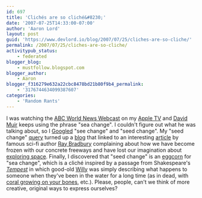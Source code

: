 ```yaml
---
id: 697
title: 'Clichés are so cliché&#8230;'
date: '2007-07-25T14:33:00-07:00'
author: 'Aaron Lord'
layout: post
guid: 'https://www.devlord.io/blog/2007/07/25/cliches-are-so-cliche/'
permalink: /2007/07/25/cliches-are-so-cliche/
activitypub_status:
    - federated
blogger_blog:
    - mustfollow.blogspot.com
blogger_author:
    - Aaron
blogger_f316279e632a22cbc8478bd21b80f9b4_permalink:
    - '3176744634099387607'
categories:
    - 'Random Rants'
---
```


I was watching the <a href="http://phobos.apple.com/WebObjects/MZStore.woa/wa/viewPodcast?id=115624496">ABC World News Webcast</a> on my <a href="http://www.apple.com/appletv/">Apple TV</a> and <a href="http://abcnews.go.com/WNT/story?id=127316">David Muir</a> keeps using the phrase "sea change". I couldn't figure out what he was talking about, so I <a href="http://www.google.com/">Googled</a> "see change" and "seed change". My "seed change" <a href="http://www.google.com/search?q=seed+change&amp;ie=utf-8&amp;oe=utf-8&amp;aq=t&amp;rls=org.mozilla:en-US:official&amp;client=firefox-a">query</a> turned up a <a href="http://www.petrifiedtruth.com/archives/002107.html">blog</a> that linked to an interesting <a href="http://www.opinionjournal.com/extra/?id=110005925">article</a> by famous sci-fi author <a href="http://www.raybradbury.com/">Ray Bradbury</a> complaining about how we have become frozen with our concrete freeways and have lost our imagination about <a href="http://www.nasa.gov/mission_pages/exploration/main/index.html">exploring space</a>. Finally, I discovered that "seed change" is an <a href="http://eggcorns.lascribe.net/forum/viewtopic.php?pid=2283">eggcorn</a> for "sea change", which is a cliché inspired by a passage from Shakespeare's <a href="http://www.wsu.edu/~brians/errors/sea.html"><em>Tempest</em></a> in which good-old <a href="http://www.bardweb.net/">Willy</a> was simply describing what happens to someone when they've been in the water for a long time (as in dead, with <a href="http://www.eternalreefs.com/">coral growing on your bones</a>, etc.). Please, people, can't we think of more creative, original ways to express ourselves?
<div class="blogger-post-footer"><img alt="" width="1" height="1" /></div>